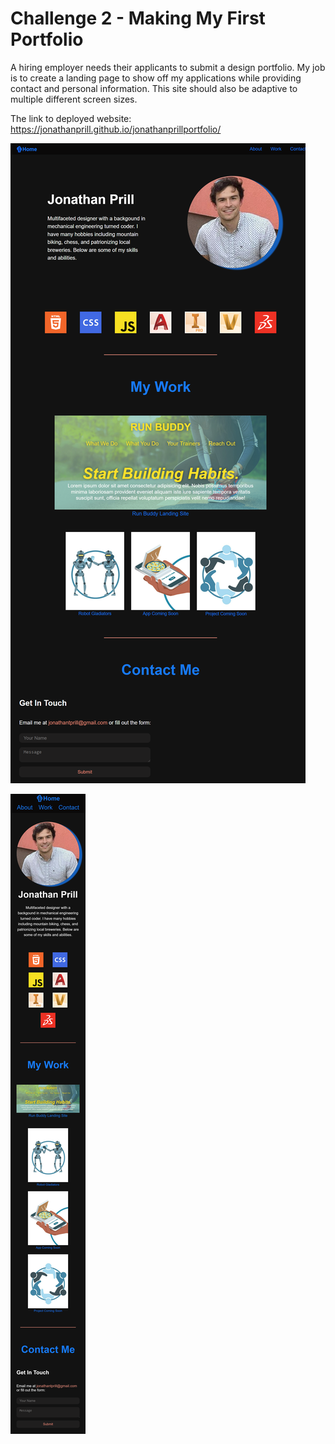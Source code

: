 # Challenge 2 - Making My First Portfolio

A hiring employer needs their applicants to submit a design portfolio. My job is to create a landing page to show off my applications while providing contact and personal information. This site should also be adaptive to multiple different screen sizes.


The link to deployed website: https://jonathanprill.github.io/jonathanprillportfolio/

<!-- got code for pasting screenshots here: https://stackoverflow.com/questions/10189356/how-to-add-screenshot-to-readmes-in-github-repository -->

![ScreenShot](/assets/images/jonathanprill.github.io_jonathanprillportfolio_.png "screenshot1")

![ScreenShot](/assets/images/jonathanprill.github.io_jonathanprillportfolio_iPhoneX.png "screenshot1")
